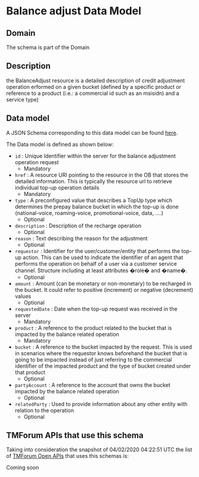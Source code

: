 # Balance adjust Data Model

## Domain

The  schema is part of the  Domain

## Description

the BalanceAdjust resource is a detailed description of credit adjustment operation erformed on a given bucket (defined by a specific product or reference to a product (i.e.: a commercial id such as an msisidn) and a service type)

## Data model

A JSON Schema corresponding to this data model can be found
[here](https://github.com/tmforum-rand/schemas/blob/candidates/Customer/BalanceAdjust.schema.json).

The Data model is defined as shown below:
- `id` : Unique Identifier within the server for the balance adjustment operation request
  - Mandatory
- `href` : A resource URI pointing to the resource in the OB that stores the detailed information. This is typically the resource url to retrieve individual top-up operation details
  - Mandatory
- `type` : A preconfigured value that describes a TopUp type which determines the prepay balance bucket in which the top-up is done (national-voice, roaming-voice, promotional-voice, data, ....)
  - Optional
- `description` : Description of the recharge operation
  - Optional
- `reason` : Text describing the reason for the adjustment
  - Optional
- `requestor` : Identifier for the user/customer/entity that performs the top-up action. This can be used to indicate the identifier of an agent that performs the operation on behalf of a user via a customer service channel. Structure including at least attributes �role� and �name�.
  - Optional
- `amount` : Amount (can be monetary or non-monetary) to be recharged in the bucket. It could refer to positive (increment) or negative (decrement) values
  - Optional
- `requestedDate` : Date when the top-up request was received in the server
  - Mandatory
- `product` : A reference to the product related to the bucket that is impacted by the balance related operation
  - Mandatory
- `bucket` : A reference to the bucket impacted by the request. This is used in scenarios where the requestor knows beforehand the bucket that is going to be impacted instead of just referring to the commercial identifier of the impacted product and the type of bucket created under that product
  - Optional
- `partyAccount` : A reference to the account that owns the bucket impacted by the balance related operation
  - Optional
- `relatedParty` : Used to provide information about any other entity with relation to the operation
  - Optional




## TMForum APIs that use this schema

Taking into consideration the snapshot of 04/02/2020 04:22:51 UTC the list of [TMForum Open APIs](https://www.tmforum.org/open-apis/) that uses this schemas is:

Coming soon